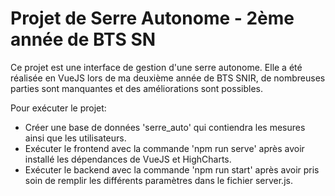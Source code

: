 # Projet de Serre Autonome - 2ème année de BTS SN

Ce projet est une interface de gestion d'une serre autonome. Elle a été réalisée en VueJS lors de ma deuxième année de BTS SNIR, de nombreuses parties sont manquantes et des améliorations sont possibles.

Pour exécuter le projet:
* Créer une base de données 'serre_auto' qui contiendra les mesures ainsi que les utilisateurs.
* Exécuter le frontend avec la commande 'npm run serve' après avoir installé les dépendances de VueJS et HighCharts.
* Exécuter le backend avec la commande 'npm run start' après avoir pris soin de remplir les différents paramètres dans le fichier server.js.